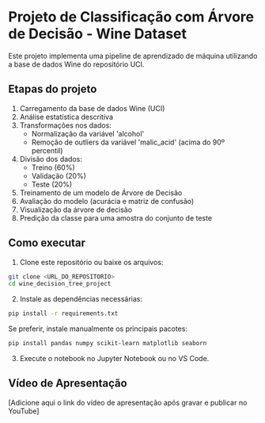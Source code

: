 # Projeto de Classificação com Árvore de Decisão - Wine Dataset

Este projeto implementa uma pipeline de aprendizado de máquina utilizando a base de dados Wine do repositório UCI.

## Etapas do projeto

1. Carregamento da base de dados Wine (UCI)
2. Análise estatística descritiva
3. Transformações nos dados:
   - Normalização da variável 'alcohol'
   - Remoção de outliers da variável 'malic_acid' (acima do 90º percentil)
4. Divisão dos dados:
   - Treino (60%)
   - Validação (20%)
   - Teste (20%)
5. Treinamento de um modelo de Árvore de Decisão
6. Avaliação do modelo (acurácia e matriz de confusão)
7. Visualização da árvore de decisão
8. Predição da classe para uma amostra do conjunto de teste

## Como executar

1. Clone este repositório ou baixe os arquivos:
```bash
git clone <URL_DO_REPOSITORIO>
cd wine_decision_tree_project
```

2. Instale as dependências necessárias:
```bash
pip install -r requirements.txt
```

Se preferir, instale manualmente os principais pacotes:
```bash
pip install pandas numpy scikit-learn matplotlib seaborn
```

3. Execute o notebook no Jupyter Notebook ou no VS Code.

## Vídeo de Apresentação

[Adicione aqui o link do vídeo de apresentação após gravar e publicar no YouTube]

